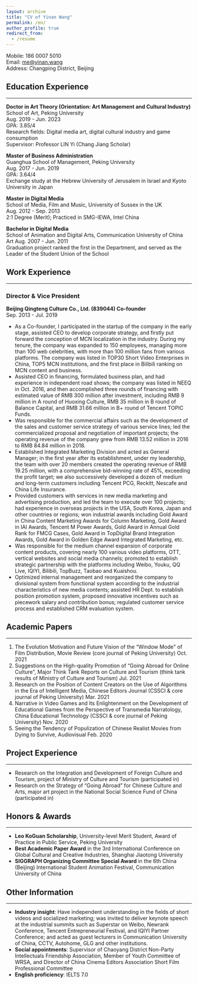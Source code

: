 ```yaml
---
layout: archive
title: "CV of Yinan Wang"
permalink: /en/
author_profile: true
redirect_from:
  - /resume
---
```


Mobile: 186 0007 5010  <br/>
Email: me@yinan.wang <br/>
Address: Changping District, Beijing

## Education Experience	
---
**Doctor in Art Theory (Orientation: Art Management and Cultural Industry)**  <br/> 
School of Art, Peking University  <br/>
Aug. 2019 - Jun. 2023  <br/>
GPA: 3.85/4  <br/>
Research fields: Digital media art, digital cultural industry and game consumption   <br/>
Supervisor: Professor LIN Yi (Chang Jiang Scholar)	

**Master of Business Administration**  <br/>
Guanghua School of Management, Peking University  <br/>
Aug. 2017 - Jun. 2019  <br/>
GPA: 3.64/4   <br/>
Exchange study at the Hebrew University of Jerusalem in Israel and Kyoto University in Japan	

**Master in Digital Media**  <br/>
School of Media, Film and Music, University of Sussex in the UK  <br/>
Aug. 2012 - Sep. 2013  <br/>
2:1 Degree (Merit); Practiced in SMG-IEWA, Intel China	

**Bachelor in Digital Media**  <br/>
School of Animation and Digital Arts, Communication University of China  <br/> 
Art	Aug. 2007 - Jun. 2011  <br/>
Graduation project ranked the first in the Department, and served as the Leader of the Student Union of the School

## Work Experience	
---
### Director & Vice President
**Beijing Qingteng Culture Co., Ltd. (839044) Co-founder**	  <br/>
Sep. 2013 - Jul. 2019 
* As a Co-founder, I participated in the startup of the company in the early stage, assisted CEO to develop corporate strategy, and firstly put forward the conception of MCN localization in the industry. During my tenure, the company was expanded to 150 employees, managing more than 100 web celebrities, with more than 100 million fans from various platforms. The company was listed in TOP30 Short Video Enterprises in China, TOP5 MCN institutions, and the first place in Bilibili ranking on MCN content and business.
* Assisted CEO in financing, formulated business plan, and had experience in independent road shows; the company was listed in NEEQ in Oct. 2016, and then accomplished three rounds of financing with estimated value of RMB 300 million after investment, including RMB 9 million in A round of Huoxing Culture, RMB 35 million in B round of Balance Capital, and RMB 31.66 million in B+ round of Tencent TOPIC Funds.
* Was responsible for the commercial affairs such as the development of the sales and customer service strategy of various service lines; led the commercialized proposal and negotiation of important projects; the operating revenue of the company grew from RMB 13.52 million in 2016 to RMB 84.84 million in 2018.
* Established Integrated Marketing Division and acted as General Manager; in the first year after its establishment, under my leadership, the team with over 20 members created the operating revenue of RMB 19.25 million, with a comprehensive bid-winning rate of 45%, exceeding the profit target; we also successively developed a dozen of medium and long-term customers including Tencent PCG, Reckitt, Nescafe and China Life Insurance.
* Provided customers with services in new media marketing and advertising production, and led the team to execute over 100 projects; had experience in overseas projects in the USA, South Korea, Japan and other countries or regions; won industrial awards including Gold Award in China Content Marketing Awards for Column Marketing, Gold Award in IAI Awards, Tencent M Power Awards, Gold Award in Annual Gold Rank for FMCG Cases, Gold Award in TopDigital Brand Integration Awards, Gold Award in Golden Edge Award Integrated Marketing, etc.
* Was responsible for the medium channel expansion of corporate content products, covering nearly 100 various video platforms, OTT, vertical websites and social media channels; promoted to establish strategic partnership with the platforms including Weibo, Youku, QQ Live, IQIYI, Bilibili, TopBuzz, Taobao and Kuaishou.
* Optimized internal management and reorganized the company to divisional system from functional system according to the industrial characteristics of new media contents; assisted HR Dept. to establish position promotion system, proposed innovative incentives such as piecework salary and contribution bonus; regulated customer service process and established CRM evaluation system.

## Academic Papers 
---
1. The Evolution Motivation and Future Vision of the “Window Mode" of Film Distribution, Movie Review (core journal of Peking University)	Oct. 2021
2. Suggestions on the High-quality Promotion of “Going Abroad for Online Culture", Major Think Tank Reports on Culture and Tourism  (think tank results of Ministry of Culture and Tourism)	Jul. 2021
3. Research on the Position of Content Creators on the Use of Algorithms in the Era of Intelligent Media, Chinese Editors Journal (CSSCI & core journal of Peking University)	Mar. 2021
4. Narrative in Video Games and Its Enlightenment on the Development of Educational Games from the Perspective of Transmedia Narratology, China Educational Technology (CSSCI & core journal of Peking University)	Nov. 2020
5. Seeing the Tendency of Populization of Chinese Realist Movies from Dying to Survive, Audiovisual	Feb. 2020

## Project Experience	
---
* Research on the Integration and Development of Foreign Culture and Tourism, project of Ministry of Culture and Tourism (participated in)
* Research on the Strategy of “Going Abroad” for Chinese Culture and Arts, major art project in the National Social Science Fund of China (participated in)

## Honors & Awards
---
* **Leo KoGuan Scholarship**, University-level Merit Student, Award of Practice in Public Service, Peking University
* **Best Academic Paper Award** in the 3rd International Conference on Global Cultural and Creative Industries, Shanghai Jiaotong University
* **SIGGRAPH Organizing Committee Special Award** in the 6th China (Beijing) International Student Animation Festival, Communication University of China

## Other Information
---
* **Industry insight**: Have independent understanding in the fields of short videos and socialized marketing; was invited to deliver keynote speech at the industrial summits such as Superstar on Weibo, Newrank Conference, Tencent Entrepreneurial Festival, and IQIYI Partner Conference; and acted as guest lecturers in Communication University of China, CCTV, Autohome, GLG and other institutions.
* **Social appointments**: Supervisor of Chaoyang District Non-Party Intellectuals Friendship Association, Member of Youth Committee of WRSA, and Director of China Cinema Editors Association Short Film Professional Committee
* **English proficiency**: IELTS 7.0
